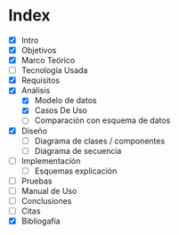 # Index

- [x] Intro
- [x] Objetivos
- [x] Marco Teórico
- [ ] Tecnología Usada
- [x] Requisitos
- [x] Análisis
  - [x] Modelo de datos
  - [x] Casos De Uso
  - [ ] Comparación con esquema de datos
- [x] Diseño
  - [ ] Diagrama de clases / componentes
  - [ ] Diagrama de secuencia
- [ ] Implementación
  - [ ] Esquemas explicación
- [ ] Pruebas
- [ ] Manual de Uso
- [ ] Conclusiones
- [ ] Citas
- [x] Bibliogafía